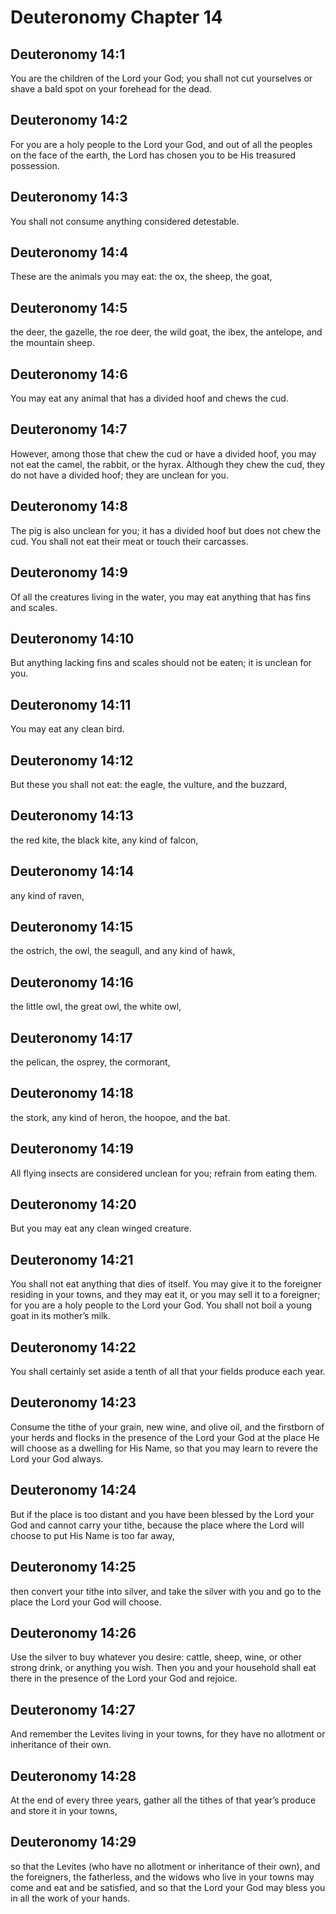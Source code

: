 # Deuteronomy Chapter 14

## Deuteronomy 14:1
You are the children of the Lord your God; you shall not cut yourselves or shave a bald spot on your forehead for the dead.

## Deuteronomy 14:2
For you are a holy people to the Lord your God, and out of all the peoples on the face of the earth, the Lord has chosen you to be His treasured possession.

## Deuteronomy 14:3
You shall not consume anything considered detestable.

## Deuteronomy 14:4
These are the animals you may eat: the ox, the sheep, the goat,

## Deuteronomy 14:5
the deer, the gazelle, the roe deer, the wild goat, the ibex, the antelope, and the mountain sheep.

## Deuteronomy 14:6
You may eat any animal that has a divided hoof and chews the cud.

## Deuteronomy 14:7
However, among those that chew the cud or have a divided hoof, you may not eat the camel, the rabbit, or the hyrax. Although they chew the cud, they do not have a divided hoof; they are unclean for you.

## Deuteronomy 14:8
The pig is also unclean for you; it has a divided hoof but does not chew the cud. You shall not eat their meat or touch their carcasses.

## Deuteronomy 14:9
Of all the creatures living in the water, you may eat anything that has fins and scales.

## Deuteronomy 14:10
But anything lacking fins and scales should not be eaten; it is unclean for you.

## Deuteronomy 14:11
You may eat any clean bird.

## Deuteronomy 14:12
But these you shall not eat: the eagle, the vulture, and the buzzard,

## Deuteronomy 14:13
the red kite, the black kite, any kind of falcon,

## Deuteronomy 14:14
any kind of raven,

## Deuteronomy 14:15
the ostrich, the owl, the seagull, and any kind of hawk,

## Deuteronomy 14:16
the little owl, the great owl, the white owl,

## Deuteronomy 14:17
the pelican, the osprey, the cormorant,

## Deuteronomy 14:18
the stork, any kind of heron, the hoopoe, and the bat.

## Deuteronomy 14:19
All flying insects are considered unclean for you; refrain from eating them.

## Deuteronomy 14:20
But you may eat any clean winged creature.

## Deuteronomy 14:21
You shall not eat anything that dies of itself. You may give it to the foreigner residing in your towns, and they may eat it, or you may sell it to a foreigner; for you are a holy people to the Lord your God. You shall not boil a young goat in its mother’s milk.

## Deuteronomy 14:22
You shall certainly set aside a tenth of all that your fields produce each year.

## Deuteronomy 14:23
Consume the tithe of your grain, new wine, and olive oil, and the firstborn of your herds and flocks in the presence of the Lord your God at the place He will choose as a dwelling for His Name, so that you may learn to revere the Lord your God always.

## Deuteronomy 14:24
But if the place is too distant and you have been blessed by the Lord your God and cannot carry your tithe, because the place where the Lord will choose to put His Name is too far away,

## Deuteronomy 14:25
then convert your tithe into silver, and take the silver with you and go to the place the Lord your God will choose.

## Deuteronomy 14:26
Use the silver to buy whatever you desire: cattle, sheep, wine, or other strong drink, or anything you wish. Then you and your household shall eat there in the presence of the Lord your God and rejoice.

## Deuteronomy 14:27
And remember the Levites living in your towns, for they have no allotment or inheritance of their own.

## Deuteronomy 14:28
At the end of every three years, gather all the tithes of that year’s produce and store it in your towns,

## Deuteronomy 14:29
so that the Levites (who have no allotment or inheritance of their own), and the foreigners, the fatherless, and the widows who live in your towns may come and eat and be satisfied, and so that the Lord your God may bless you in all the work of your hands.
